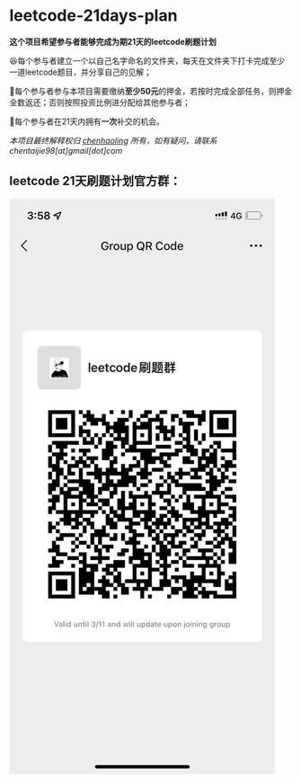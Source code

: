 # leetcode-21days-plan

**这个项目希望参与者能够完成为期21天的leetcode刷题计划**

:satisfied:每个参与者建立一个以自己名字命名的文件夹，每天在文件夹下打卡完成至少一道leetcode题目，并分享自己的见解；

:money_with_wings:每个参与者参与本项目需要缴纳**至少50元**的押金，若按时完成全部任务，则押金全数返还；否则按照投资比例进分配给其他参与者；

:memo:每个参与者在21天内拥有**一次**补交的机会。

*本项目最终解释权归 [chenhaoling](https://github.com/chenhaoling) 所有，如有疑问，请联系chentaijie98[at]gmail[dot]com*

## leetcode 21天刷题计划官方群：

![](./QR.jpg)

